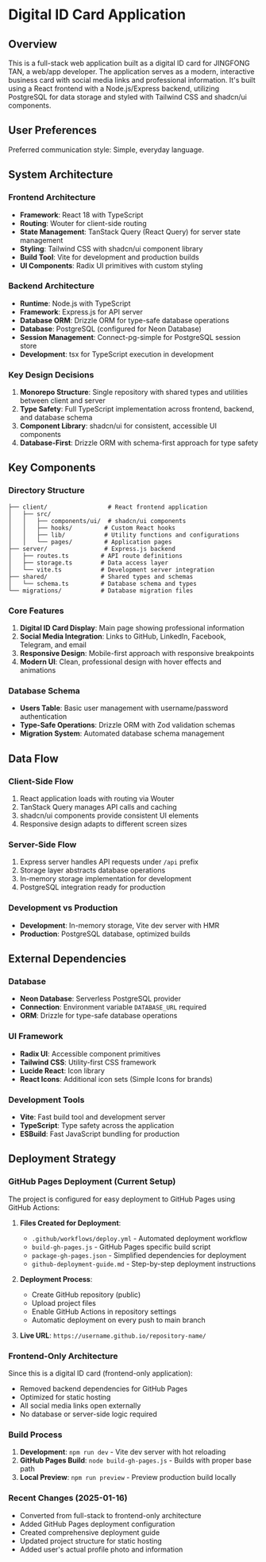 # Digital ID Card Application

## Overview

This is a full-stack web application built as a digital ID card for JINGFONG TAN, a web/app developer. The application serves as a modern, interactive business card with social media links and professional information. It's built using a React frontend with a Node.js/Express backend, utilizing PostgreSQL for data storage and styled with Tailwind CSS and shadcn/ui components.

## User Preferences

Preferred communication style: Simple, everyday language.

## System Architecture

### Frontend Architecture
- **Framework**: React 18 with TypeScript
- **Routing**: Wouter for client-side routing
- **State Management**: TanStack Query (React Query) for server state management
- **Styling**: Tailwind CSS with shadcn/ui component library
- **Build Tool**: Vite for development and production builds
- **UI Components**: Radix UI primitives with custom styling

### Backend Architecture
- **Runtime**: Node.js with TypeScript
- **Framework**: Express.js for API server
- **Database ORM**: Drizzle ORM for type-safe database operations
- **Database**: PostgreSQL (configured for Neon Database)
- **Session Management**: Connect-pg-simple for PostgreSQL session store
- **Development**: tsx for TypeScript execution in development

### Key Design Decisions
1. **Monorepo Structure**: Single repository with shared types and utilities between client and server
2. **Type Safety**: Full TypeScript implementation across frontend, backend, and database schema
3. **Component Library**: shadcn/ui for consistent, accessible UI components
4. **Database-First**: Drizzle ORM with schema-first approach for type safety

## Key Components

### Directory Structure
```
├── client/                 # React frontend application
│   ├── src/
│   │   ├── components/ui/  # shadcn/ui components
│   │   ├── hooks/         # Custom React hooks
│   │   ├── lib/           # Utility functions and configurations
│   │   └── pages/         # Application pages
├── server/                # Express.js backend
│   ├── routes.ts         # API route definitions
│   ├── storage.ts        # Data access layer
│   └── vite.ts           # Development server integration
├── shared/               # Shared types and schemas
│   └── schema.ts         # Database schema and types
└── migrations/           # Database migration files
```

### Core Features
1. **Digital ID Card Display**: Main page showing professional information
2. **Social Media Integration**: Links to GitHub, LinkedIn, Facebook, Telegram, and email
3. **Responsive Design**: Mobile-first approach with responsive breakpoints
4. **Modern UI**: Clean, professional design with hover effects and animations

### Database Schema
- **Users Table**: Basic user management with username/password authentication
- **Type-Safe Operations**: Drizzle ORM with Zod validation schemas
- **Migration System**: Automated database schema management

## Data Flow

### Client-Side Flow
1. React application loads with routing via Wouter
2. TanStack Query manages API calls and caching
3. shadcn/ui components provide consistent UI elements
4. Responsive design adapts to different screen sizes

### Server-Side Flow
1. Express server handles API requests under `/api` prefix
2. Storage layer abstracts database operations
3. In-memory storage implementation for development
4. PostgreSQL integration ready for production

### Development vs Production
- **Development**: In-memory storage, Vite dev server with HMR
- **Production**: PostgreSQL database, optimized builds

## External Dependencies

### Database
- **Neon Database**: Serverless PostgreSQL provider
- **Connection**: Environment variable `DATABASE_URL` required
- **ORM**: Drizzle for type-safe database operations

### UI Framework
- **Radix UI**: Accessible component primitives
- **Tailwind CSS**: Utility-first CSS framework
- **Lucide React**: Icon library
- **React Icons**: Additional icon sets (Simple Icons for brands)

### Development Tools
- **Vite**: Fast build tool and development server
- **TypeScript**: Type safety across the application
- **ESBuild**: Fast JavaScript bundling for production

## Deployment Strategy

### GitHub Pages Deployment (Current Setup)
The project is configured for easy deployment to GitHub Pages using GitHub Actions:

1. **Files Created for Deployment**:
   - `.github/workflows/deploy.yml` - Automated deployment workflow
   - `build-gh-pages.js` - GitHub Pages specific build script
   - `package-gh-pages.json` - Simplified dependencies for deployment
   - `github-deployment-guide.md` - Step-by-step deployment instructions

2. **Deployment Process**:
   - Create GitHub repository (public)
   - Upload project files
   - Enable GitHub Actions in repository settings
   - Automatic deployment on every push to main branch

3. **Live URL**: `https://username.github.io/repository-name/`

### Frontend-Only Architecture
Since this is a digital ID card (frontend-only application):
- Removed backend dependencies for GitHub Pages
- Optimized for static hosting
- All social media links open externally
- No database or server-side logic required

### Build Process
1. **Development**: `npm run dev` - Vite dev server with hot reloading
2. **GitHub Pages Build**: `node build-gh-pages.js` - Builds with proper base path
3. **Local Preview**: `npm run preview` - Preview production build locally

### Recent Changes (2025-01-16)
- Converted from full-stack to frontend-only architecture
- Added GitHub Pages deployment configuration
- Created comprehensive deployment guide
- Updated project structure for static hosting
- Added user's actual profile photo and information